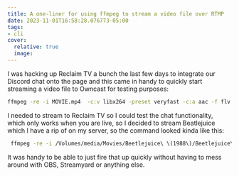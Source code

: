 ```yaml
---
title: A one-liner for using ffmpeg to stream a video file over RTMP
date: 2023-11-01T16:58:28.076773-05:00
tags:
- cli
cover:
  relative: true
  image: 
---
```


I was hacking up Reclaim TV a bunch the last few days to integrate our Discord chat onto the page and this came in handy to quickly start streaming a video file to Owncast for testing purposes:

```bash
ffmpeg -re -i MOVIE.mp4  -c:v libx264 -preset veryfast -c:a aac -f flv 'rtmp://STREAMURL/STREAMKEY'
```

I needed to stream to Reclaim TV so I could test the chat functionality, which only works when you are live, so I decided to stream Beatlejuice which I have a rip of on my server, so the command looked kinda like this:

```bash
 ffmpeg -re -i /Volumes/media/Movies/Beetlejuice\ \(1988\)/Beetlejuice\ \(1988\).mp4  -c:v libx264 -preset veryfast -c:a aac -f flv 'rtmp://reclaim.tv:1935/live/SUPER_SECRET_STREAM_KEY'
 ```

It was handy to be able to just fire that up quickly without having to mess around with OBS, Streamyard or anything else.